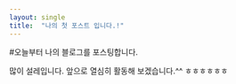 ```yaml
---
layout: single
title:  "나의 첫 포스트 입니다.!"
---
```


#오늘부터 나의 블로그를 포스팅합니다.

많이 설레입니다. 앞으로 열심히 활동해 보겠습니다.^^
ㅎㅎㅎㅎㅎㅎ
